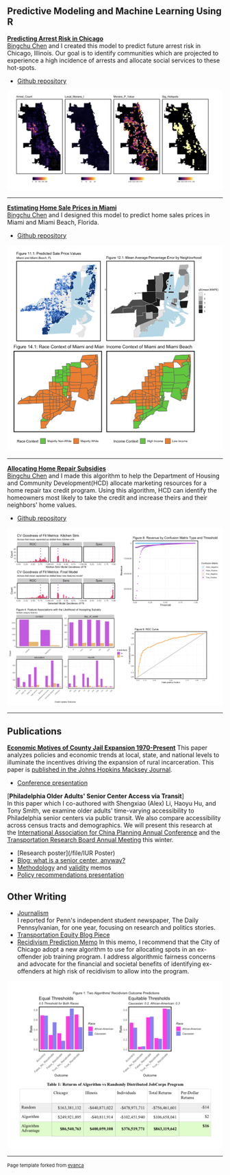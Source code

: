 ## Predictive Modeling and Machine Learning Using R

[**Predicting Arrest Risk in Chicago**](/file/AnnaDuan_Predictive-Policing_MUSA508.html)  
[Bingchu Chen](https://www.linkedin.com/in/bingchu-chen-bb772a1a6/) and I created this model to predict future arrest risk in Chicago, Illinois. Our goal is to identify communities which are projected to experience a high incidence of arrests and allocate social services to these  hot-spots.  
* [Github repository](https://github.com/annaduan09/Project-3-Risk-Prediction)
<img src="images/predPol.jpg?raw=true"/>

---
[**Estimating Home Sale Prices in Miami**](/file/PANDA_Midterm.html)  
[Bingchu Chen](https://www.linkedin.com/in/bingchu-chen-bb772a1a6/) and I designed this model to predict home sales prices in Miami and Miami Beach, Florida.  
* [Github repository](https://github.com/annaduan09/Miami-Home-Sales-Prediction)
<img src="images/pricesMiami.jpg?raw=true"/>

---
[**Allocating Home Repair Subsidies**](/file/HomeRepairSubsidy.html)  
[Bingchu Chen](https://www.linkedin.com/in/bingchu-chen-bb772a1a6/) and I made this algorithm to help the Department of Housing and Community Development(HCD) allocate marketing resources for a home repair tax credit program. Using this algorithm, HCD can identify the homeowners most likely to take the credit and increase theirs and their neighbors' home values.  
* [Github repository](https://github.com/annaduan09/Home-Repair-Tax-Credit-Program)
<img src="images/repairSubsidy.jpg?raw=true"/>

---
## Publications
[**Economic Motives of County Jail Expansion 1970-Present**](/file/ruralIncarc.pdf) 
This paper analyzes  policies and economic trends at local, state, and national levels to illuminate the incentives driving the expansion of rural incarceration. This paper is [published in the Johns Hopkins Macksey Journal](https://www.mackseyjournal.org/publications/vol1/iss1/106/).  
* [Conference presentation](https://www.mackseysymposium.org/cgi/viewcontent.cgi?article=1110&context=virtual2020)

[**Philadelphia Older Adults' Senior Center Access via Transit**]  
In this paper which I co-authored with Shengxiao (Alex) Li, Haoyu Hu, and Tony Smith, we examine older adults' time-varying accessibility to Philadelphia senior centers via public transit. We also compare accessibility across census tracts and demographics. We will present this research at the [International Association for China Planning Annual Conference](http://www.china-planning.org/alpha/annual-conference-2020/) and the [Transportation Research Board Annual Meeting](http://www.trb.org/AnnualMeeting/AnnualMeeting.aspx) this winter.  
* [Research poster](/file/IUR Poster)
* [Blog: what is a senior center, anyway?](https://medium.com/@brickandpave/so-whats-a-senior-center-anyway-d65e26d18ecb)
* [Methodology](/file/SEPTA_MethodsMemo) and [validity](file/SEPTA_ValidityMemo) memos
* [Policy recommendations presentation](/file/SEPTA_PolicyPres)


## Other Writing

- [Journalism](https://www.thedp.com/staff/anna-duan)  
I reported for Penn's independent student newspaper, The Daily Pennsylvanian, for one year, focusing on research and politics stories.
- [Transportation Equity Blog Piece](https://www.metroplanning.org/news/8913/Mobility-is-Justice-Centering-equity-in-transportation-planning)
- [Recidivism Prediction Memo](/file/recidMemo) 
In this memo, I recommend that the City of Chicago adopt a new algorithm to use for allocating spots in an ex-offender job training program. I address algorithmic fairness concerns and advocate for the financial and societal benefits of identifying ex-offenders at high risk of recidivism to allow into the program.
<img src="images/recid.jpg?raw=true"/>  



---
<p style="font-size:11px">Page template forked from <a href="https://github.com/evanca/quick-portfolio">evanca</a></p>
<!-- Remove above link if you don't want to attibute -->
